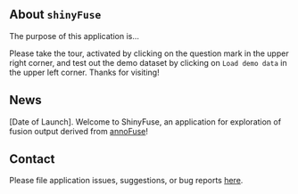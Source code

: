 ## About `shinyFuse`

The purpose of this application is...

Please take the tour, activated by clicking on the question mark in the upper right corner, and test out the demo dataset by clicking on `Load demo data` in the upper left corner. 
Thanks for visiting!

## News

[Date of Launch]. Welcome to ShinyFuse, an application for exploration of fusion output derived from [annoFuse](https://github.com/d3b-center/annoFuse)! 

## Contact

Please file application issues, suggestions, or bug reports [here](https://github.com/d3b-center/annoFuse/issues).
